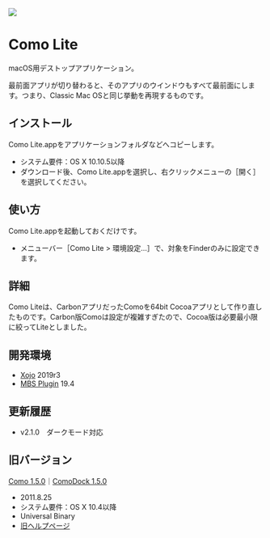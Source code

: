 ![](https://i.imgur.com/FrGsdW6.png)

# Como Lite
macOS用デストップアプリケーション。

最前面アプリが切り替わると、そのアプリのウインドウもすべて最前面にします。つまり、Classic Mac OSと同じ挙動を再現するものです。

## インストール
Como Lite.appをアプリケーションフォルダなどへコピーします。
* システム要件：OS X 10.10.5以降
* ダウンロード後、Como Lite.appを選択し、右クリックメニューの［開く］を選択してください。

## 使い方
Como Lite.appを起動しておくだけです。
* メニューバー［Como Lite > 環境設定...］で、対象をFinderのみに設定できます。

## 詳細
Como Liteは、CarbonアプリだったComoを64bit Cocoaアプリとして作り直したものです。Carbon版Comoは設定が複雑すぎたので、Cocoa版は必要最小限に絞ってLiteとしました。

## 開発環境
* [Xojo](https://www.xojo.com/) 2019r3
* [MBS Plugin](https://www.monkeybreadsoftware.de/xojo/) 19.4

## 更新履歴
* v2.1.0　ダークモード対応

## 旧バージョン
[Como 1.5.0](http://tama-san.com/dl/files/Como_150.dmg.zip)｜[ComoDock 1.5.0](http://tama-san.com/dl/files/ComoDock_150.dmg.zip)
* 2011.8.25
* システム要件：OS X 10.4以降
* Universal Binary
* [旧ヘルプページ](http://tama-san.com/help/Como/index.html)